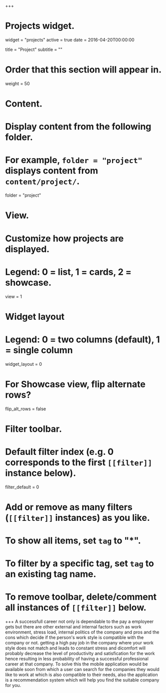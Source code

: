 +++
# Projects widget.
widget = "projects"
active = true
date = 2016-04-20T00:00:00

title = "Project"
subtitle = ""

# Order that this section will appear in.
weight = 50

# Content.
# Display content from the following folder.
# For example, `folder = "project"` displays content from `content/project/`.
folder = "project"

# View.
# Customize how projects are displayed.
# Legend: 0 = list, 1 = cards, 2 = showcase.
view = 1

# Widget layout
# Legend: 0 = two columns (default), 1 = single column
widget_layout = 0

# For Showcase view, flip alternate rows?
flip_alt_rows = false

# Filter toolbar.

# Default filter index (e.g. 0 corresponds to the first `[[filter]]` instance below).
filter_default = 0

# Add or remove as many filters (`[[filter]]` instances) as you like.
# To show all items, set `tag` to "*".
# To filter by a specific tag, set `tag` to an existing tag name.
# To remove toolbar, delete/comment all instances of `[[filter]]` below.




+++
A successfull career not only is dependable to the pay a employeer gets but there are other external and internal factors such as work environment, stress load, internal politics of the company and pros and the cons which decide if the person's work style is compatible with the company or not. getting a high pay job in the company where your work style does not match and leads to constant stress and dicomfort will probably decrease the level of productivity and satisfication for the work hence resulting in less probability of having a successful professional career at that company.
To solve this the mobile application would be available soon from which a user can search for the companies they would like to work at which is also compatible to their needs, also the application is a recommendation system which will help you find the suitable company for you.
